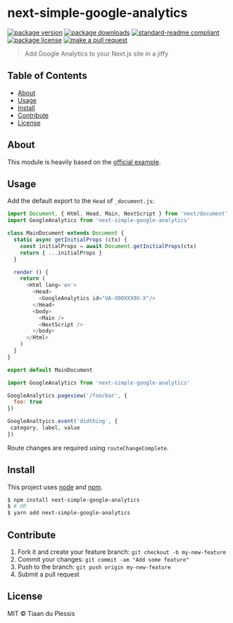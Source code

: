 
# next-simple-google-analytics
[![package version](https://img.shields.io/npm/v/next-simple-google-analytics.svg?style=flat-square)](https://npmjs.org/package/next-simple-google-analytics)
[![package downloads](https://img.shields.io/npm/dm/next-simple-google-analytics.svg?style=flat-square)](https://npmjs.org/package/next-simple-google-analytics)
[![standard-readme compliant](https://img.shields.io/badge/readme%20style-standard-brightgreen.svg?style=flat-square)](https://github.com/RichardLitt/standard-readme)
[![package license](https://img.shields.io/npm/l/next-simple-google-analytics.svg?style=flat-square)](https://npmjs.org/package/next-simple-google-analytics)
[![make a pull request](https://img.shields.io/badge/PRs-welcome-brightgreen.svg?style=flat-square)](http://makeapullrequest.com)

> Add Google Analytics to your Next.js site in a jiffy

## Table of Contents

- [About](#about)
- [Usage](#usage)
- [Install](#install)
- [Contribute](#contribute)
- [License](#License)

## About

This module is heavily based on the [official example](https://github.com/zeit/next.js/tree/canary/examples/with-google-analytics).

## Usage

Add the default export to the `Head` of `_document.js`:

```js
import Document, { Html, Head, Main, NextScript } from 'next/document'
import GoogleAnalytics from 'next-simple-google-analytics'

class MainDocument extends Document {
  static async getInitialProps (ctx) {
    const initialProps = await Document.getInitialProps(ctx)
    return { ...initialProps }
  }

  render () {
    return (
      <Html lang='en'>
        <Head>
          <GoogleAnalytics id="UA-X00XXX0X-X"/>
        </Head>
        <body>
          <Main />
          <NextScript />
        </body>
      </Html>
    )
  }
}

export default MainDocument
```

```js
import GoogleAnalytics from 'next-simple-google-analytics'

GoogleAnalytics.pageview('/foo/bar', {
  foo: true
})

GoogleAnaltyics.event('didthing', {
 category, label, value
})
```

Route changes are required using `routeChangeComplete`.

## Install

This project uses [node](https://nodejs.org) and [npm](https://www.npmjs.com).

```sh
$ npm install next-simple-google-analytics
$ # OR
$ yarn add next-simple-google-analytics
```

## Contribute

1. Fork it and create your feature branch: `git checkout -b my-new-feature`
2. Commit your changes: `git commit -am "Add some feature"`
3. Push to the branch: `git push origin my-new-feature`
4. Submit a pull request

## License

MIT © Tiaan du Plessis
